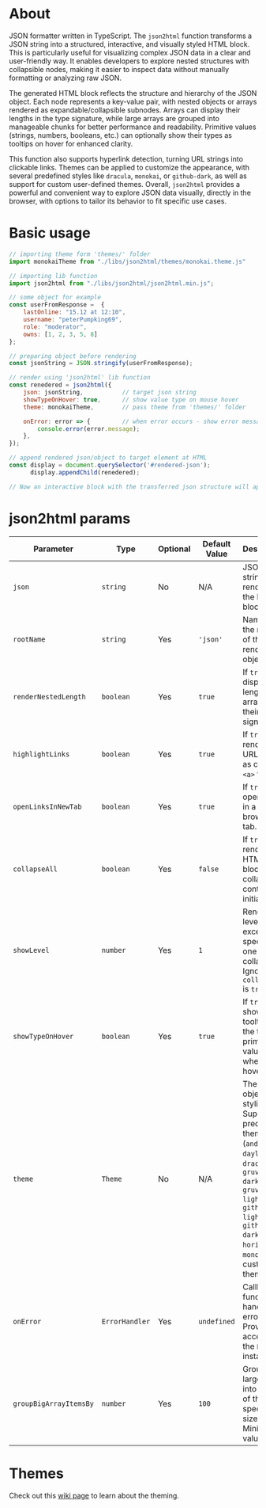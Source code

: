 # About
JSON formatter written in TypeScript.
The `json2html` function transforms a JSON string into a structured, interactive, and visually styled HTML block. This is particularly useful for visualizing complex JSON data in a clear and user-friendly way. It enables developers to explore nested structures with collapsible nodes, making it easier to inspect data without manually formatting or analyzing raw JSON.

The generated HTML block reflects the structure and hierarchy of the JSON object. Each node represents a key-value pair, with nested objects or arrays rendered as expandable/collapsible subnodes. Arrays can display their lengths in the type signature, while large arrays are grouped into manageable chunks for better performance and readability. Primitive values (strings, numbers, booleans, etc.) can optionally show their types as tooltips on hover for enhanced clarity.

This function also supports hyperlink detection, turning URL strings into clickable links. Themes can be applied to customize the appearance, with several predefined styles like `dracula`, `monokai`, or `github-dark`, as well as support for custom user-defined themes. Overall, `json2html` provides a powerful and convenient way to explore JSON data visually, directly in the browser, with options to tailor its behavior to fit specific use cases.

# Basic usage
```js
// importing theme form 'themes/' folder
import monokaiTheme from "./libs/json2html/themes/monokai.theme.js"

// importing lib function
import json2html from "./libs/json2html/json2html.min.js";

// some object for example
const userFromResponse =  {
    lastOnline: "15.12 at 12:10", 
    username: "peterPumpking69", 
    role: "moderator", 
    owns: [1, 2, 3, 5, 8]
};

// preparing object before rendering
const jsonString = JSON.stringify(userFromResponse);

// render using 'json2html' lib function
const renedered = json2html({
    json: jsonString,           // target json string
    showTypeOnHover: true,      // show value type on mouse hover
    theme: monokaiTheme,        // pass theme from 'themes/' folder

    onError: error => {         // when error occurs - show error message
        console.error(error.message);
    },
});

// append rendered json/object to target element at HTML
const display = document.querySelector('#rendered-json');
      display.appendChild(renedered);

// Now an interactive block with the transferred json structure will appear in the target element
```

# json2html params
| **Parameter**             | **Type**         | **Optional** | **Default Value**         | **Description**                                                                                                                                                                   |
|---------------------------|------------------|--------------|---------------------------|-----------------------------------------------------------------------------------------------------------------------------------------------------------------------------------|
| `json`                   | `string`         | No           | N/A                       | JSON string to render in the HTML block.                                                                                                                                          |
| `rootName`               | `string`         | Yes          | `'json'`                  | Name of the root key of the rendered object.                                                                                                                                      |
| `renderNestedLength`     | `boolean`        | Yes          | `true`                    | If `true`, displays the length of arrays in their type signature.                                                                                                                 |
| `highlightLinks`         | `boolean`        | Yes          | `true`                    | If `true`, renders URL strings as clickable `<a>` tags.                                                                                                                           |
| `openLinksInNewTab`      | `boolean`        | Yes          | `true`                    | If `true`, opens links in a new browser tab.                                                                                                                                      |
| `collapseAll`            | `boolean`        | Yes          | `false`                   | If `true`, renders the HTML block with collapsed content initially.                                                                                                               |
| `showLevel`              | `number`         | Yes          | `1`                       | Renders all levels except the specified one as collapsed. Ignored if `collapseAll` is `true`.                                                                                     |
| `showTypeOnHover`        | `boolean`        | Yes          | `true`                    | If `true`, shows a tooltip with the type of primitive values when hovered.                                                                                                        |
| `theme`                  | `Theme`          | No           | N/A                       | Theme object for styling. Supports predefined themes (`andromeda`, `daylight`, `dracula`, `gruvbox-dark`, `gruvbox-light`, `github-light`, `github-dark`, `horizon`, `monokai`) or custom themes. |
| `onError`                | `ErrorHandler`   | Yes          | `undefined`               | Callback function for handling errors. Provides access to the `Error` instance.                                                                                                  |
| `groupBigArrayItemsBy`   | `number`         | Yes          | `100`                     | Groups large arrays into chunks of the specified size. Minimum value is `25`.                                                                                                    |

# Themes
Check out this [wiki page](https://github.com/theManAndHisShadow/json2html/wiki/Theming) to learn about the theming.  
